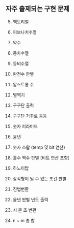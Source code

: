 ## 자주 출제되는 구현 문제


5. 팩토리얼
6. 피보나치수열
7. 약수

10. 등차수열
11. 등비수열

17. 완전수 판별
18. 암스트롱 수
19. 별찍기
20. 구구단 출력
21. 구구단 거꾸로 등등
22. 숫자 피라미드
23. 윤년
24. 숫자 스왑 (temp 및 bit 연산)
25. 홀수 짝수 판별 (비트 연산 포함)
26. 하노이탑
27. 삼각형이 될 수 있는 조건 판별
28. 진법변환
29. 윤년 판별 년도 출력
30. 시 분 초 변환
31. n ~ m 총 합